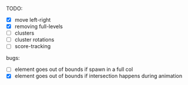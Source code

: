 TODO:

- [x] move left-right
- [x] removing full-levels
- [ ] clusters
- [ ] cluster rotations
- [ ] score-tracking

bugs:

- [ ] element goes out of bounds if spawn in a full col
- [x] element goes out of bounds if intersection happens during animation
